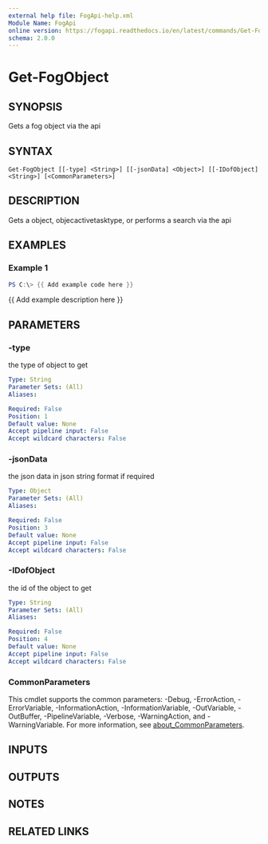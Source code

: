 ```yaml
---
external help file: FogApi-help.xml
Module Name: FogApi
online version: https://fogapi.readthedocs.io/en/latest/commands/Get-FogObject
schema: 2.0.0
---
```


# Get-FogObject

## SYNOPSIS
Gets a fog object via the api

## SYNTAX

```
Get-FogObject [[-type] <String>] [[-jsonData] <Object>] [[-IDofObject] <String>] [<CommonParameters>]
```

## DESCRIPTION
Gets a object, objecactivetasktype, or performs a search via the api

## EXAMPLES

### Example 1
```powershell
PS C:\> {{ Add example code here }}
```

{{ Add example description here }}

## PARAMETERS

### -type
the type of object to get

```yaml
Type: String
Parameter Sets: (All)
Aliases:

Required: False
Position: 1
Default value: None
Accept pipeline input: False
Accept wildcard characters: False
```

### -jsonData
the json data in json string format if required

```yaml
Type: Object
Parameter Sets: (All)
Aliases:

Required: False
Position: 3
Default value: None
Accept pipeline input: False
Accept wildcard characters: False
```

### -IDofObject
the id of the object to get

```yaml
Type: String
Parameter Sets: (All)
Aliases:

Required: False
Position: 4
Default value: None
Accept pipeline input: False
Accept wildcard characters: False
```

### CommonParameters
This cmdlet supports the common parameters: -Debug, -ErrorAction, -ErrorVariable, -InformationAction, -InformationVariable, -OutVariable, -OutBuffer, -PipelineVariable, -Verbose, -WarningAction, and -WarningVariable. For more information, see [about_CommonParameters](http://go.microsoft.com/fwlink/?LinkID=113216).

## INPUTS

## OUTPUTS

## NOTES

## RELATED LINKS
